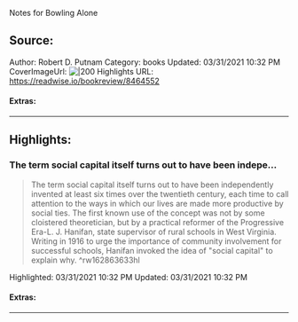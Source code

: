 Notes for Bowling Alone

## Source:
Author: Robert D. Putnam
Category: books
Updated: 03/31/2021 10:32 PM
CoverImageUrl: 
![|200](https://images-na.ssl-images-amazon.com/images/I/41GPzFWjMgL._SL200_.jpg)
Highlights URL: https://readwise.io/bookreview/8464552


#### Extras:


 
-----
 ## Highlights:

### The term social capital itself turns out to have been indepe...
>The term social capital itself turns out to have been independently invented at least six times over the twentieth century, each time to call attention to the ways in which our lives are made more productive by social ties. The first known use of the concept was not by some cloistered theoretician, but by a practical reformer of the Progressive Era-L. J. Hanifan, state supervisor of rural schools in West Virginia. Writing in 1916 to urge the importance of community involvement for successful schools, Hanifan invoked the idea of &quot;social capital&quot; to explain why. ^rw162863633hl


Highlighted: 03/31/2021 10:32 PM
Updated: 03/31/2021 10:32 PM


#### Extras:



------

